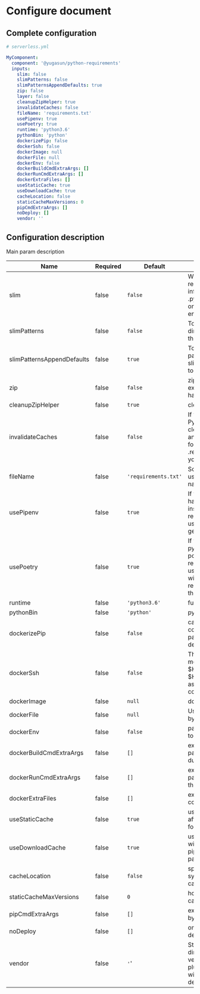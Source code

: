 # Configure document

## Complete configuration

```yml
# serverless.yml

MyComponent:
  component: '@yugasun/python-requirements'
  inputs:
    slim: false
    slimPatterns: false
    slimPatternsAppendDefaults: true
    zip: false
    layer: false
    cleanupZipHelper: true
    invalidateCaches: false
    fileName: 'requirements.txt'
    usePipenv: true
    usePoetry: true
    runtime: 'python3.6'
    pythonBin: 'python'
    dockerizePip: false
    dockerSsh: false
    dockerImage: null
    dockerFile: null
    dockerEnv: false
    dockerBuildCmdExtraArgs: []
    dockerRunCmdExtraArgs: []
    dockerExtraFiles: []
    useStaticCache: true
    useDownloadCache: true
    cacheLocation: false
    staticCacheMaxVersions: 0
    pipCmdExtraArgs: []
    noDeploy: []
    vendor: ''
```

## Configuration description

Main param description

| Name                       | Required | Default              | Description                                                                                                                                                                 |
| -------------------------- | -------- | -------------------- | --------------------------------------------------------------------------------------------------------------------------------------------------------------------------- |
| slim                       | false    | `false`              | Whether strip the .so files, remove **pycache** and dist-info directories as well as .pyc and .pyo files. (Works on non 'win32' environments)                               |
| slimPatterns               | false    | `false`              | To specify additional directories to remove from the installed packages                                                                                                     |
| slimPatternsAppendDefaults | false    | `true`               | To overwrite the default patterns set the option slimPatternsAppendDefaults to false                                                                                        |
| zip                        | false    | `false`              | zip the requirements and extract them on the fly (see handler.py)                                                                                                           |
| cleanupZipHelper           | false    | `true`               | clean zip helper file                                                                                                                                                       |
| invalidateCaches           | false    | `false`              | If you are using your own Python library, you have to cleanup .requirements on any update. You can use the following option to cleanup .requirements everytime you package. |
| fileName                   | false    | `'requirements.txt'` | Some pip workflows involve using requirements files not named requirements.txt.                                                                                             |
| usePipenv                  | false    | `true`               | If you include a Pipfile and have pipenv installed instead of a requirements.txt this will use pipenv lock -r to generate them.                                             |
| usePoetry                  | false    | `true`               | If you include a pyproject.toml and have poetry installed instead of a requirements.txt this will use poetry export --without-hashes -f requirements.txt to generate them   |
| runtime                    | false    | `'python3.6'`        | function runtime                                                                                                                                                            |
| pythonBin                  | false    | `'python'`           | python bin name                                                                                                                                                             |
| dockerizePip               | false    | `false`              | call `pip install` inside a container - useful for packages that have native dependencies (scipy et-al)                                                                     |
| dockerSsh                  | false    | `false`              | The dockerSsh option will mount your $HOME/.ssh/id_rsa and $HOME/.ssh/known_hosts as a volume in the docker container                                                       |
| dockerImage                | false    | `null`               | docker image name                                                                                                                                                           |
| dockerFile                 | false    | `null`               | Use your own docker image by Dockerfile                                                                                                                                     |
| dockerEnv                  | false    | `false`              | pass environment variables to docker                                                                                                                                        |
| dockerBuildCmdExtraArgs    | false    | `[]`                 | extra arguments to be passed to docker build during the build step                                                                                                          |
| dockerRunCmdExtraArgs      | false    | `[]`                 | extra arguments to be passed to docker run during the build step                                                                                                            |
| dockerExtraFiles           | false    | `[]`                 | extra files passed to docker container                                                                                                                                      |
| useStaticCache             | false    | `true`               | use caches output of pip after compiling everything for your requirements file                                                                                              |
| useDownloadCache           | false    | `true`               | use download cache that will cache downloads that pip needs to compile the packages                                                                                         |
| cacheLocation              | false    | `false`              | specify where in your system that this plugin caches                                                                                                                        |
| staticCacheMaxVersions     | false    | `0`                  | how many max static caches to store                                                                                                                                         |
| pipCmdExtraArgs            | false    | `[]`                 | extra arguments supported by pip to be passed to pip                                                                                                                        |
| noDeploy                   | false    | `[]`                 | omit a package from deployment                                                                                                                                              |
| vendor                     | false    | `'`'                 | Store certain libraries in a directory and use the vendor option, and the plugin will copy them along with all the other dependencies to install                            |
